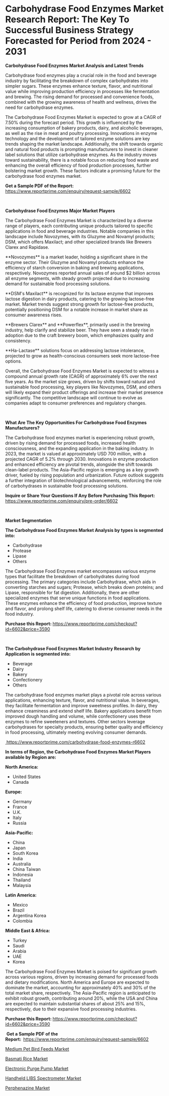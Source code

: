 <p><h1>Carbohydrase Food Enzymes Market Research Report: The Key To Successful Business Strategy Forecasted for Period from 2024 - 2031</h1></p><p><strong>Carbohydrase Food Enzymes Market Analysis and Latest Trends</strong></p>
<p><p>Carbohydrase food enzymes play a crucial role in the food and beverage industry by facilitating the breakdown of complex carbohydrates into simpler sugars. These enzymes enhance texture, flavor, and nutritional value while improving production efficiency in processes like fermentation and brewing. The rising demand for processed and convenience foods, combined with the growing awareness of health and wellness, drives the need for carbohydrase enzymes.</p><p>The Carbohydrase Food Enzymes Market is expected to grow at a CAGR of 7.50% during the forecast period. This growth is influenced by the increasing consumption of bakery products, dairy, and alcoholic beverages, as well as the rise in meat and poultry processing. Innovations in enzyme technology and the development of tailored enzyme solutions are key trends shaping the market landscape. Additionally, the shift towards organic and natural food products is prompting manufacturers to invest in cleaner label solutions that utilize carbohydrase enzymes. As the industry moves toward sustainability, there is a notable focus on reducing food waste and enhancing the overall efficiency of food production processes, further bolstering market growth. These factors indicate a promising future for the carbohydrase food enzymes market.</p></p>
<p><strong>Get a Sample PDF of the Report:&nbsp;</strong> <a href="https://www.reportprime.com/enquiry/request-sample/6602">https://www.reportprime.com/enquiry/request-sample/6602</a></p>
<p>&nbsp;</p>
<p><strong>Carbohydrase Food Enzymes Major Market Players</strong></p>
<p><p>The Carbohydrase Food Enzymes Market is characterized by a diverse range of players, each contributing unique products tailored to specific applications in food and beverage industries. Notable companies in this landscape include Novozymes, with its Gluzyme and Novamyl products; DSM, which offers Maxilact; and other specialized brands like Brewers Clarex and Rapidase.</p><p>**Novozymes** is a market leader, holding a significant share in the enzyme sector. Their Gluzyme and Novamyl products enhance the efficiency of starch conversion in baking and brewing applications, respectively. Novozymes reported annual sales of around $2 billion across all enzyme segments, with steady growth projected due to increasing demand for sustainable food processing solutions.</p><p>**DSM's Maxilact** is recognized for its lactase enzyme that improves lactose digestion in dairy products, catering to the growing lactose-free market. Market trends suggest strong growth for lactose-free products, potentially positioning DSM for a notable increase in market share as consumer awareness rises.</p><p>**Brewers Clarex** and **Powerflex**, primarily used in the brewing industry, help clarify and stabilize beer. They have seen a steady rise in adoption due to the craft brewery boom, which emphasizes quality and consistency. </p><p>**Ha-Lactase** solutions focus on addressing lactose intolerance, projected to grow as health-conscious consumers seek more lactose-free options.</p><p>Overall, the Carbohydrase Food Enzymes Market is expected to witness a compound annual growth rate (CAGR) of approximately 6% over the next five years. As the market size grows, driven by shifts toward natural and sustainable food processing, key players like Novozymes, DSM, and others will likely expand their product offerings and increase their market presence significantly. The competitive landscape will continue to evolve as companies adapt to consumer preferences and regulatory changes.</p></p>
<p>&nbsp;</p>
<p><strong>What Are The Key Opportunities For Carbohydrase Food Enzymes Manufacturers?</strong></p>
<p><p>The Carbohydrase food enzymes market is experiencing robust growth, driven by rising demand for processed foods, increased health consciousness, and the expanding application in the baking industry. In 2023, the market is valued at approximately USD 700 million, with a projected CAGR of 5.2% through 2030. Innovations in enzyme production and enhanced efficiency are pivotal trends, alongside the shift towards clean-label products. The Asia-Pacific region is emerging as a key growth driver, fueled by rising population and urbanization. Future outlook suggests a further integration of biotechnological advancements, reinforcing the role of carbohydrases in sustainable food processing solutions.</p></p>
<p><strong>Inquire or Share Your Questions If Any Before Purchasing This Report:</strong> <a href="https://www.reportprime.com/enquiry/pre-order/6602">https://www.reportprime.com/enquiry/pre-order/6602</a></p>
<p>&nbsp;</p>
<p><strong>Market Segmentation</strong></p>
<p><strong>The Carbohydrase Food Enzymes Market Analysis by types is segmented into:</strong></p>
<p><ul><li>Carbohydrase</li><li>Protease</li><li>Lipase</li><li>Others</li></ul></p>
<p><p>The Carbohydrase Food Enzymes market encompasses various enzyme types that facilitate the breakdown of carbohydrates during food processing. The primary categories include Carbohydrase, which aids in converting starches and sugars; Protease, which breaks down proteins; and Lipase, responsible for fat digestion. Additionally, there are other specialized enzymes that serve unique functions in food applications. These enzymes enhance the efficiency of food production, improve texture and flavor, and prolong shelf life, catering to diverse consumer needs in the food industry.</p></p>
<p><strong>Purchase this Report:&nbsp;</strong><a href="https://www.reportprime.com/checkout?id=6602&price=3590">https://www.reportprime.com/checkout?id=6602&price=3590</a></p>
<p>&nbsp;</p>
<p><strong>The Carbohydrase Food Enzymes Market Industry Research by Application is segmented into:</strong></p>
<p><ul><li>Beverage</li><li>Dairy</li><li>Bakery</li><li>Confectionery</li><li>Others</li></ul></p>
<p><p>The carbohydrase food enzymes market plays a pivotal role across various applications, enhancing texture, flavor, and nutritional value. In beverages, they facilitate fermentation and improve sweetness profiles. In dairy, they enhance creaminess and extend shelf life. Bakery applications benefit from improved dough handling and volume, while confectionery uses these enzymes to refine sweeteners and textures. Other sectors leverage carbohydrases for specialty products, ensuring better quality and efficiency in food processing, ultimately meeting evolving consumer demands.</p></p>
<p><a href="https://www.reportprime.com/carbohydrase-food-enzymes-r6602">&nbsp;https://www.reportprime.com/carbohydrase-food-enzymes-r6602</a></p>
<p><strong>In terms of Region, the Carbohydrase Food Enzymes Market Players available by Region are:</strong></p>
<p>
    <p> <strong> North America: </strong>
        <ul>
            <li>United States</li>
            <li>Canada</li>
        </ul>
        </p> 
    <p> <strong> Europe: </strong>
        <ul>
            <li>Germany</li>
            <li>France</li>
            <li>U.K.</li>
            <li>Italy</li>
            <li>Russia</li>
        </ul>
        </p> 
    <p> <strong> Asia-Pacific: </strong>
        <ul>
            <li>China</li>
            <li>Japan</li>
            <li>South Korea</li>
            <li>India</li>
            <li>Australia</li>
            <li>China Taiwan</li>
            <li>Indonesia</li>
            <li>Thailand</li>
            <li>Malaysia</li>
        </ul>
        </p> 
    <p> <strong> Latin America: </strong>
        <ul>
            <li>Mexico</li>
            <li>Brazil</li>
            <li>Argentina Korea</li>
            <li>Colombia</li>
        </ul>
        </p> 
    <p> <strong> Middle East & Africa: </strong>
        <ul>
            <li>Turkey</li>
            <li>Saudi</li>
            <li>Arabia</li>
            <li>UAE</li>
            <li>Korea</li>
        </ul>
    </p>
    </p>
<p><p>The Carbohydrase Food Enzymes Market is poised for significant growth across various regions, driven by increasing demand for processed foods and dietary modifications. North America and Europe are expected to dominate the market, accounting for approximately 40% and 30% of the total market share, respectively. The Asia-Pacific region is anticipated to exhibit robust growth, contributing around 20%, while the USA and China are expected to maintain substantial shares of about 25% and 15%, respectively, due to their expansive food processing industries.</p></p>
<p><strong>Purchase this Report: </strong><a href="https://www.reportprime.com/checkout?id=6602&price=3590">https://www.reportprime.com/checkout?id=6602&price=3590</a></p>
<p>&nbsp;<strong>Get a Sample PDF of the Report:&nbsp;&nbsp;</strong><a href="https://www.reportprime.com/enquiry/request-sample/6602">https://www.reportprime.com/enquiry/request-sample/6602</a></p>
<p><strong></strong></p>
<p><p><a href="https://github.com/MarciaRunte/Market-Research-Report-List-1/blob/main/medium-pet-bird-feeds-market.md">Medium Pet Bird Feeds Market</a></p><p><a href="https://www.linkedin.com/pulse/analyzing-basmati-rice-market-dynamics-growth-drivers-forecasted-twukf?trackingId=Beb0dKIyT666oo9SEs2j5A%3D%3D">Basmati Rice Market</a></p><p><a href="https://issuu.com/reportprime-2/docs/electronic-purge-pump-market-size-2_14d59900d6c2ec">Electronic Purge Pump Market</a></p><p><a href="https://medium.com/@lynnullrich1993/global-handheld-libs-spectrometer-market-is-projected-to-grow-at-a-cagr-of-9-7-e740f7794027">Handheld LIBS Spectrometer Market</a></p><p><a href="https://www.linkedin.com/pulse/insights-perphenazine-market-size-which-expanding-7-cagr-from-anshe?trackingId=AkUSCxgzQpisCXvrSsZhgQ%3D%3D">Perphenazine Market</a></p></p>